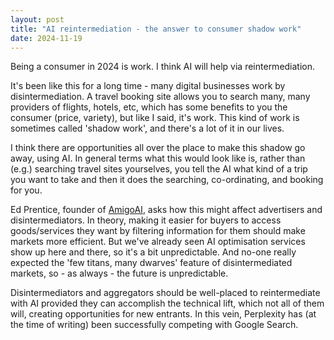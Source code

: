 ```yaml
---
layout: post
title: "AI reintermediation - the answer to consumer shadow work"
date: 2024-11-19
---
```

Being a consumer in 2024 is work. I think AI will help via reintermediation.

It's been like this for a long time - many digital businesses work by disintermediation. A travel booking site allows you to search many, many providers of flights, hotels, etc, which has some benefits to you the consumer (price, variety), but like I said, it's work.  This kind of work is sometimes called 'shadow work', and there's a lot of it in our lives.

I think there are opportunities all over the place to make this shadow go away, using AI. In general terms what this would look like is, rather than (e.g.) searching travel sites yourselves, you tell the AI what kind of a trip you want to take and then it does the searching, co-ordinating, and booking for you.

Ed Prentice, founder of [AmigoAI](https://www.amigochat.io/), asks how this might affect advertisers and disintermediators. In theory, making it easier for buyers to access goods/services they want by filtering information for them should make markets more efficient. But we've already seen AI optimisation services show up here and there, so it's a bit unpredictable. And no-one really expected the 'few titans, many dwarves' feature of disintermediated markets, so - as always - the future is unpredictable.

Disintermediators and aggregators should be well-placed to reintermediate with AI provided they can accomplish the technical lift, which not all of them will, creating opportunities for new entrants. In this vein, Perplexity has (at the time of writing) been successfully competing with Google Search.